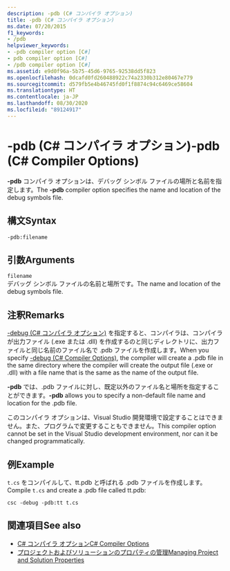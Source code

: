 ```yaml
---
description: -pdb (C# コンパイラ オプション)
title: -pdb (C# コンパイラ オプション)
ms.date: 07/20/2015
f1_keywords:
- /pdb
helpviewer_keywords:
- -pdb compiler option [C#]
- pdb compiler option [C#]
- /pdb compiler option [C#]
ms.assetid: e9d0f96a-5b75-45d6-9765-92538dd5f823
ms.openlocfilehash: 0dcafd0fd260488922c74a2330b312e80467e779
ms.sourcegitcommit: d579fb5e4b46745fd0f1f8874c94c6469ce58604
ms.translationtype: HT
ms.contentlocale: ja-JP
ms.lasthandoff: 08/30/2020
ms.locfileid: "89124917"
---
```

# <a name="-pdb-c-compiler-options"></a><span data-ttu-id="2d91b-103">-pdb (C# コンパイラ オプション)</span><span class="sxs-lookup"><span data-stu-id="2d91b-103">-pdb (C# Compiler Options)</span></span>
<span data-ttu-id="2d91b-104">**-pdb** コンパイラ オプションは、デバッグ シンボル ファイルの場所と名前を指定します。</span><span class="sxs-lookup"><span data-stu-id="2d91b-104">The **-pdb** compiler option specifies the name and location of the debug symbols file.</span></span>  
  
## <a name="syntax"></a><span data-ttu-id="2d91b-105">構文</span><span class="sxs-lookup"><span data-stu-id="2d91b-105">Syntax</span></span>  
  
```console  
-pdb:filename  
```  
  
## <a name="arguments"></a><span data-ttu-id="2d91b-106">引数</span><span class="sxs-lookup"><span data-stu-id="2d91b-106">Arguments</span></span>  
 `filename`  
 <span data-ttu-id="2d91b-107">デバッグ シンボル ファイルの名前と場所です。</span><span class="sxs-lookup"><span data-stu-id="2d91b-107">The name and location of the debug symbols file.</span></span>  
  
## <a name="remarks"></a><span data-ttu-id="2d91b-108">注釈</span><span class="sxs-lookup"><span data-stu-id="2d91b-108">Remarks</span></span>  
 <span data-ttu-id="2d91b-109">[-debug (C# コンパイラ オプション)](./debug-compiler-option.md) を指定すると、コンパイラは、コンパイラが出力ファイル (.exe または .dll) を作成するのと同じディレクトリに、出力ファイルと同じ名前のファイル名で .pdb ファイルを作成します。</span><span class="sxs-lookup"><span data-stu-id="2d91b-109">When you specify [-debug (C# Compiler Options)](./debug-compiler-option.md), the compiler will create a .pdb file in the same directory where the compiler will create the output file (.exe or .dll) with a file name that is the same as the name of the output file.</span></span>  
  
 <span data-ttu-id="2d91b-110">**-pdb** では、.pdb ファイルに対し、既定以外のファイル名と場所を指定することができます。</span><span class="sxs-lookup"><span data-stu-id="2d91b-110">**-pdb** allows you to specify a non-default file name and location for the .pdb file.</span></span>  
  
 <span data-ttu-id="2d91b-111">このコンパイラ オプションは、Visual Studio 開発環境で設定することはできません。また、プログラムで変更することもできません。</span><span class="sxs-lookup"><span data-stu-id="2d91b-111">This compiler option cannot be set in the Visual Studio development environment, nor can it be changed programmatically.</span></span>  
  
## <a name="example"></a><span data-ttu-id="2d91b-112">例</span><span class="sxs-lookup"><span data-stu-id="2d91b-112">Example</span></span>  
 <span data-ttu-id="2d91b-113">`t.cs` をコンパイルして、tt.pdb と呼ばれる .pdb ファイルを作成します。</span><span class="sxs-lookup"><span data-stu-id="2d91b-113">Compile `t.cs` and create a .pdb file called tt.pdb:</span></span>  
  
```console  
csc -debug -pdb:tt t.cs  
```  
  
## <a name="see-also"></a><span data-ttu-id="2d91b-114">関連項目</span><span class="sxs-lookup"><span data-stu-id="2d91b-114">See also</span></span>

- [<span data-ttu-id="2d91b-115">C# コンパイラ オプション</span><span class="sxs-lookup"><span data-stu-id="2d91b-115">C# Compiler Options</span></span>](./index.md)
- [<span data-ttu-id="2d91b-116">プロジェクトおよびソリューションのプロパティの管理</span><span class="sxs-lookup"><span data-stu-id="2d91b-116">Managing Project and Solution Properties</span></span>](/visualstudio/ide/managing-project-and-solution-properties)
